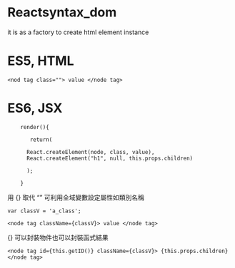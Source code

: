 # Reactsyntax_dom
it is as a factory to create html element instance

# ES5, HTML


    <nod tag class=""> value </node tag>


# ES6, JSX

        render(){

           return(

          React.createElement(node, class, value),
          React.createElement("h1", null, this.props.children)

          );

        }



用 {} 取代 “”
可利用全域變數設定屬性如類別名稱


    var classV = 'a_class';
    
    <node tag className={classV}> value </node tag>
    
    
{} 可以封裝物件也可以封裝函式結果


    <node tag id={this.getID()} className={classV}> {this.props.children} </node tag>

